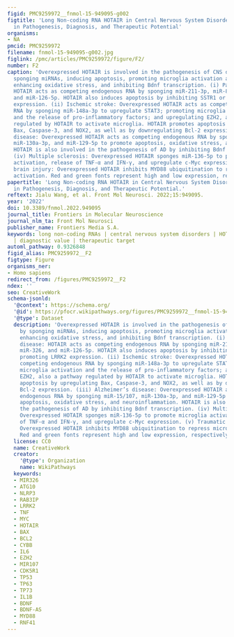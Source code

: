 ```yaml
---
figid: PMC9259972__fnmol-15-949095-g002
figtitle: 'Long Non-coding RNA HOTAIR in Central Nervous System Disorders: New Insights
  in Pathogenesis, Diagnosis, and Therapeutic Potential'
organisms:
- NA
pmcid: PMC9259972
filename: fnmol-15-949095-g002.jpg
figlink: /pmc/articles/PMC9259972/figure/F2/
number: F2
caption: 'Overexpressed HOTAIR is involved in the pathogenesis of CNS disorders by
  sponging miRNAs, inducing apoptosis, promoting microglia activation and neuroinflammation,
  enhancing oxidative stress, and inhibiting Bdnf transcription. (i) Parkinson’s disease:
  HOTAIR acts as competing endogenous RNA by sponging miR-211-3p, miR-874-5p, miR-326,
  and miR-126-5p. HOTAIR also induces apoptosis by inhibiting SSTR1 or promoting LRRK2
  expression. (ii) Ischemic stroke: Overexpressed HOTAIR acts as competing endogenous
  RNA by sponging miR-148a-3p to upregulate STAT3; promoting microglia activation
  and the release of pro-inflammatory factors; and upregulating EZH2, also a pathway
  regulated by HOTAIR to activate microglia. HOTAIR promotes apoptosis by upregulating
  Bax, Caspase-3, and NOX2, as well as by downregulating Bcl-2 expression. (iii) Alzheimer’s
  disease: Overexpressed HOTAIR acts as competing endogenous RNA by sponging miR-15/107,
  miR-130a-3p, and miR-129-5p to promote apoptosis, oxidative stress, and neuroinflammation.
  HOTAIR is also involved in the pathogenesis of AD by inhibiting Bdnf transcription.
  (iv) Multiple sclerosis: Overexpressed HOTAIR sponges miR-136-5p to promote microglia
  activation, release of TNF-α and IFN-γ, and upregulate c-Myc expression. (v) Traumatic
  brain injury: Overexpressed HOTAIR inhibits MYD88 ubiquitination to repress microglial
  activation. Red and green fonts represent high and low expression, respectively.'
papertitle: 'Long Non-coding RNA HOTAIR in Central Nervous System Disorders: New Insights
  in Pathogenesis, Diagnosis, and Therapeutic Potential.'
reftext: Jialu Wang, et al. Front Mol Neurosci. 2022;15:949095.
year: '2022'
doi: 10.3389/fnmol.2022.949095
journal_title: Frontiers in Molecular Neuroscience
journal_nlm_ta: Front Mol Neurosci
publisher_name: Frontiers Media S.A.
keywords: long non-coding RNAs | central nervous system disorders | HOTAIR | pathogenesis
  | diagnostic value | therapeutic target
automl_pathway: 0.9326848
figid_alias: PMC9259972__F2
figtype: Figure
organisms_ner:
- Homo sapiens
redirect_from: /figures/PMC9259972__F2
ndex: ''
seo: CreativeWork
schema-jsonld:
  '@context': https://schema.org/
  '@id': https://pfocr.wikipathways.org/figures/PMC9259972__fnmol-15-949095-g002.html
  '@type': Dataset
  description: 'Overexpressed HOTAIR is involved in the pathogenesis of CNS disorders
    by sponging miRNAs, inducing apoptosis, promoting microglia activation and neuroinflammation,
    enhancing oxidative stress, and inhibiting Bdnf transcription. (i) Parkinson’s
    disease: HOTAIR acts as competing endogenous RNA by sponging miR-211-3p, miR-874-5p,
    miR-326, and miR-126-5p. HOTAIR also induces apoptosis by inhibiting SSTR1 or
    promoting LRRK2 expression. (ii) Ischemic stroke: Overexpressed HOTAIR acts as
    competing endogenous RNA by sponging miR-148a-3p to upregulate STAT3; promoting
    microglia activation and the release of pro-inflammatory factors; and upregulating
    EZH2, also a pathway regulated by HOTAIR to activate microglia. HOTAIR promotes
    apoptosis by upregulating Bax, Caspase-3, and NOX2, as well as by downregulating
    Bcl-2 expression. (iii) Alzheimer’s disease: Overexpressed HOTAIR acts as competing
    endogenous RNA by sponging miR-15/107, miR-130a-3p, and miR-129-5p to promote
    apoptosis, oxidative stress, and neuroinflammation. HOTAIR is also involved in
    the pathogenesis of AD by inhibiting Bdnf transcription. (iv) Multiple sclerosis:
    Overexpressed HOTAIR sponges miR-136-5p to promote microglia activation, release
    of TNF-α and IFN-γ, and upregulate c-Myc expression. (v) Traumatic brain injury:
    Overexpressed HOTAIR inhibits MYD88 ubiquitination to repress microglial activation.
    Red and green fonts represent high and low expression, respectively.'
  license: CC0
  name: CreativeWork
  creator:
    '@type': Organization
    name: WikiPathways
  keywords:
  - MIR326
  - ATG10
  - NLRP3
  - RAB3IP
  - LRRK2
  - TNF
  - MYC
  - HOTAIR
  - BAX
  - BCL2
  - CYBB
  - IL6
  - EZH2
  - MIR107
  - CDK5R1
  - TP53
  - TP63
  - TP73
  - IL1B
  - BDNF
  - BDNF-AS
  - MYD88
  - RNF41
---
```

